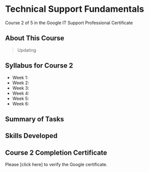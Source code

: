 # Technical Support Fundamentals
Course 2 of 5 in the Google IT Support Professional Certificate
## About This Course
> Updating
## Syllabus for Course 2
- Week 1:
- Week 2:
- Week 3:
- Week 4:
- Week 5:
- Week 6:
## Summary of Tasks
## Skills Developed
## Course 2 Completion Certificate
Please [click here] to verify the Google certificate.
